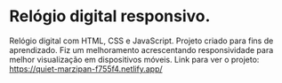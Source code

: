 # Relógio digital responsivo.
Relógio digital com HTML, CSS e JavaScript.
Projeto criado para fins de aprendizado.
Fiz um melhoramento acrescentando responsividade para melhor visualização em dispositivos móveis.
Link para ver o projeto:
https://quiet-marzipan-f755f4.netlify.app/

